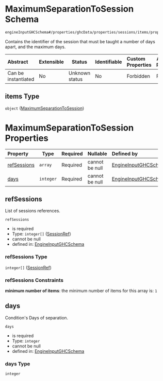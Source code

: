 # MaximumSeparationToSession Schema

```txt
engineInputGHCSchema#/properties/ghcData/properties/sessions/items/properties/sessionRelations/properties/maximumSeparationTo/items
```

Contains the identifier of the session that must be taught a number of days apart, and the maximum days.


| Abstract            | Extensible | Status         | Identifiable | Custom Properties | Additional Properties | Access Restrictions | Defined In                                                         |
| :------------------ | ---------- | -------------- | ------------ | :---------------- | --------------------- | ------------------- | ------------------------------------------------------------------ |
| Can be instantiated | No         | Unknown status | No           | Forbidden         | Forbidden             | none                | [ghc.schema.json\*](../out/ghc.schema.json "open original schema") |

## items Type

`object` ([MaximumSeparationToSession](ghc-properties-ghcdata-properties-sessions-session-properties-sessionrelations-properties-maximumseparationto-maximumseparationtosession.md))

# MaximumSeparationToSession Properties

| Property                    | Type      | Required | Nullable       | Defined by                                                                                                                                                                                                                                                                                                                                              |
| :-------------------------- | --------- | -------- | -------------- | :------------------------------------------------------------------------------------------------------------------------------------------------------------------------------------------------------------------------------------------------------------------------------------------------------------------------------------------------------ |
| [refSessions](#refsessions) | `array`   | Required | cannot be null | [EngineInputGHCSchema](ghc-properties-ghcdata-properties-sessions-session-properties-sessionrelations-properties-maximumseparationto-maximumseparationtosession-properties-sessionrefs.md "engineInputGHCSchema#/properties/ghcData/properties/sessions/items/properties/sessionRelations/properties/maximumSeparationTo/items/properties/refSessions") |
| [days](#days)               | `integer` | Required | cannot be null | [EngineInputGHCSchema](ghc-properties-ghcdata-properties-sessions-session-properties-sessionrelations-properties-maximumseparationto-maximumseparationtosession-properties-days.md "engineInputGHCSchema#/properties/ghcData/properties/sessions/items/properties/sessionRelations/properties/maximumSeparationTo/items/properties/days")               |

## refSessions

List of sessions references.


`refSessions`

-   is required
-   Type: `integer[]` ([SessionRef](ghc-properties-ghcdata-properties-sessions-session-properties-sessionrelations-properties-maximumseparationto-maximumseparationtosession-properties-sessionrefs-sessionref.md))
-   cannot be null
-   defined in: [EngineInputGHCSchema](ghc-properties-ghcdata-properties-sessions-session-properties-sessionrelations-properties-maximumseparationto-maximumseparationtosession-properties-sessionrefs.md "engineInputGHCSchema#/properties/ghcData/properties/sessions/items/properties/sessionRelations/properties/maximumSeparationTo/items/properties/refSessions")

### refSessions Type

`integer[]` ([SessionRef](ghc-properties-ghcdata-properties-sessions-session-properties-sessionrelations-properties-maximumseparationto-maximumseparationtosession-properties-sessionrefs-sessionref.md))

### refSessions Constraints

**minimum number of items**: the minimum number of items for this array is: `1`

## days

Condition's Days of separation.


`days`

-   is required
-   Type: `integer`
-   cannot be null
-   defined in: [EngineInputGHCSchema](ghc-properties-ghcdata-properties-sessions-session-properties-sessionrelations-properties-maximumseparationto-maximumseparationtosession-properties-days.md "engineInputGHCSchema#/properties/ghcData/properties/sessions/items/properties/sessionRelations/properties/maximumSeparationTo/items/properties/days")

### days Type

`integer`
